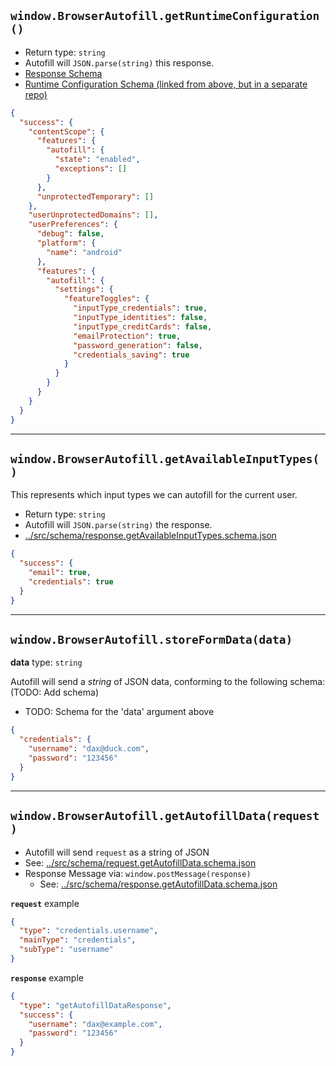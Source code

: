 ## `window.BrowserAutofill.getRuntimeConfiguration()`

- Return type: `string`
- Autofill will `JSON.parse(string)` this response.
- [Response Schema](../src/schema/response.getRuntimeConfiguration.schema.json)
- [Runtime Configuration Schema (linked from above, but in a separate repo)](https://github.com/duckduckgo/content-scope-scripts/blob/shane/unify-config/src/schema/runtime-configuration.schema.json)

```json
{
  "success": {
    "contentScope": {
      "features": {
        "autofill": {
          "state": "enabled",
          "exceptions": []
        }
      },
      "unprotectedTemporary": []
    },
    "userUnprotectedDomains": [],
    "userPreferences": {
      "debug": false,
      "platform": {
        "name": "android"
      },
      "features": {
        "autofill": {
          "settings": {
            "featureToggles": {
              "inputType_credentials": true,
              "inputType_identities": false,
              "inputType_creditCards": false,
              "emailProtection": true,
              "password_generation": false,
              "credentials_saving": true
            }
          }
        }
      }
    }
  }
}
```

--- 

## `window.BrowserAutofill.getAvailableInputTypes()`

This represents which input types we can autofill for the current user.

- Return type: `string`
- Autofill will `JSON.parse(string)` the response.
- [../src/schema/response.getAvailableInputTypes.schema.json](../src/schema/response.getAvailableInputTypes.schema.json)

```json
{
  "success": {
    "email": true,
    "credentials": true
  }
}
```

---

## `window.BrowserAutofill.storeFormData(data)`

**data** type: `string`

Autofill will send a *string* of JSON data, conforming to the following schema: (TODO: Add schema)

- TODO: Schema for the 'data' argument above

```json
{
  "credentials": {
    "username": "dax@duck.com",
    "password": "123456"
  }
}
```

---

## `window.BrowserAutofill.getAutofillData(request)`

- Autofill will send `request` as a string of JSON 
- See: [../src/schema/request.getAutofillData.schema.json](../src/schema/request.getAutofillData.schema.json)
- Response Message via: `window.postMessage(response)`
  - See: [../src/schema/response.getAutofillData.schema.json](../src/schema/response.getAutofillData.schema.json)

**`request`** example

```json
{
  "type": "credentials.username",
  "mainType": "credentials",
  "subType": "username"
}
```

**`response`** example

```json
{
  "type": "getAutofillDataResponse",
  "success": {
    "username": "dax@example.com",
    "password": "123456"
  }
}
```
